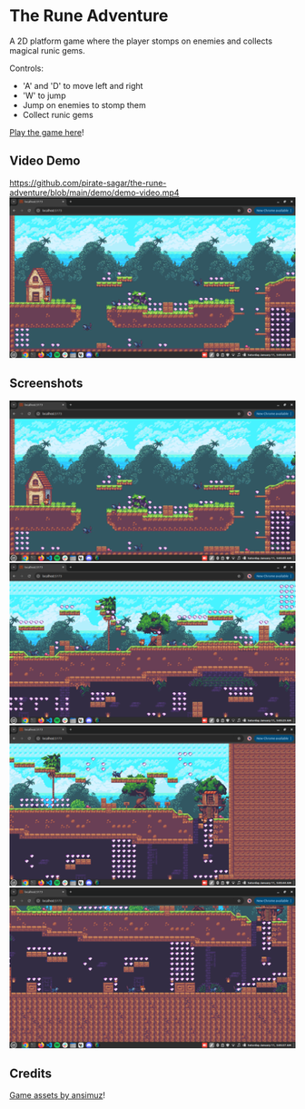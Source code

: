 # The Rune Adventure

A 2D platform game where the player stomps on enemies and collects magical runic gems.

Controls:
- 'A' and 'D' to move left and right
- 'W' to jump
- Jump on enemies to stomp them
- Collect runic gems

[Play the game here](https://the-rune-adventure.vercel.app/)!

## Video Demo

https://github.com/pirate-sagar/the-rune-adventure/blob/main/demo/demo-video.mp4
[![Rune Adventure Video Demo](demo/ss1.png)](demo/demo-video.mp4 "Rune Adventure Video Demo")

## Screenshots

![Rune Adventure Screenshot 1](demo/ss1.png "Screenshot 1")
![Rune Adventure Screenshot 2](demo/ss2.png "Screenshot 2")
![Rune Adventure Screenshot 3](demo/ss3.png "Screenshot 3")
![Rune Adventure Screenshot 4](demo/ss4.png "Screenshot 4")

## Credits

[Game assets by ansimuz](https://ansimuz.itch.io/sunny-land-pixel-game-art)!
